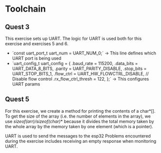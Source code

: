 # Toolchain

## Quest 3
This exercise sets up UART. The logic for UART is used both for this exercise and exercises 5 and 6. 

- ´const uart_port_t uart_num = UART_NUM_0;´ -> This line defines which UART port is being used
- ´uart_config_t uart_config = {
      .baud_rate = 115200,
      .data_bits = UART_DATA_8_BITS,
      .parity = UART_PARITY_DISABLE,
      .stop_bits = UART_STOP_BITS_1,
      .flow_ctrl = UART_HW_FLOWCTRL_DISABLE, // Disable flow control
      .rx_flow_ctrl_thresh = 122,
  };´ -> This configures UART params


## Quest 5
For this exercise, we create a method for printing the contents of a char*[]. To get the size of the array (i.e. the number of elements in the array), we use **sizeof(arr)/sizeof(char*)** because it divides the total memory taken by the whole array by the memory taken by one element (which is a pointer). 

UART is used to send the messages to the esp32
Problems encountered during the exercise includes receiving an empty response when monitoring UART. 
